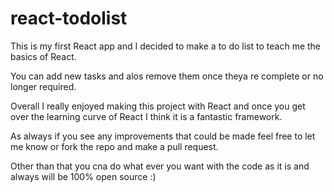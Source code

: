 # react-todolist

This is my first React app and I decided to make a to do list to teach me the basics of React.

You can add new tasks and alos remove them once theya re complete or no longer required.

Overall I really enjoyed making this project with React and once you get over the learning curve of React I think it is a fantastic framework.

As always if you see any improvements that could be made feel free to let me know or fork the repo and make a pull request.

Other than that you cna do what ever you want with the code as it is and always will be 100% open source :)